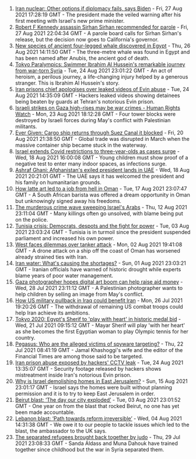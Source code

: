 1. [Iran nuclear: Other options if diplomacy fails, says Biden](https://www.bbc.co.uk/news/world-middle-east-58315818?at_medium=RSS&at_campaign=KARANGA) - Fri, 27 Aug 2021 17:28:19 GMT - The president made the veiled warning after his first meeting with Israel's new prime minister.
2. [Robert F Kennedy assassin Sirhan Sirhan recommended for parole](https://www.bbc.co.uk/news/world-us-canada-58364572?at_medium=RSS&at_campaign=KARANGA) - Fri, 27 Aug 2021 22:04:34 GMT - A parole board calls for Sirhan Sirhan's release, but the decision now goes to California's governor.
3. [New species of ancient four-legged whale discovered in Egypt](https://www.bbc.co.uk/news/world-middle-east-58340807?at_medium=RSS&at_campaign=KARANGA) - Thu, 26 Aug 2021 14:11:50 GMT - The three-metre whale was found in Egypt and has been named after Anubis, the ancient god of death.
4. [Tokyo Paralympics: Swimmer Ibrahim Al Hussein's remarkable journey from war-torn Syria](https://www.bbc.co.uk/sport/disability-sport/58233760?at_medium=RSS&at_campaign=KARANGA) - Tue, 24 Aug 2021 23:01:22 GMT - An act of heroism, a perilous journey, a life-changing injury helped by a generous stranger. This is Ibrahim Al Hussein's story.
5. [Iran prisons chief apologises over leaked videos of Evin abuse](https://www.bbc.co.uk/news/world-middle-east-58315816?at_medium=RSS&at_campaign=KARANGA) - Tue, 24 Aug 2021 14:35:09 GMT - Hackers leaked videos showing detainees being beaten by guards at Tehran's notorious Evin prison.
6. [Israeli strikes on Gaza high-rises may be war crimes - Human Rights Watch](https://www.bbc.co.uk/news/world-middle-east-58305586?at_medium=RSS&at_campaign=KARANGA) - Mon, 23 Aug 2021 18:12:28 GMT - Four tower blocks were destroyed by Israeli forces during May's conflict with Palestinian militants.
7. [Ever Given: Cargo ship returns through Suez Canal it blocked](https://www.bbc.co.uk/news/world-middle-east-58288512?at_medium=RSS&at_campaign=KARANGA) - Fri, 20 Aug 2021 21:38:50 GMT - Global trade was disrupted in March when the massive container ship became stuck in the waterway.
8. [Israel extends Covid restrictions to three-year-olds as cases surge](https://www.bbc.co.uk/news/world-middle-east-58245285?at_medium=RSS&at_campaign=KARANGA) - Wed, 18 Aug 2021 16:00:08 GMT - Young children must show proof of a negative test to enter many indoor spaces, as infections surge.
9. [Ashraf Ghani: Afghanistan's exiled president lands in UAE](https://www.bbc.co.uk/news/world-asia-58260902?at_medium=RSS&at_campaign=KARANGA) - Wed, 18 Aug 2021 20:21:01 GMT - The UAE says it has welcomed the president and his family on humanitarian grounds.
10. [How latte art led to a job from hell in Oman](https://www.bbc.co.uk/news/world-africa-57990393?at_medium=RSS&at_campaign=KARANGA) - Tue, 17 Aug 2021 23:07:47 GMT - A South African barista was offered a dream opportunity in Oman but unknowingly signed away his freedoms.
11. [The murderous crime wave sweeping Israel's Arabs](https://www.bbc.co.uk/news/world-middle-east-58183954?at_medium=RSS&at_campaign=KARANGA) - Thu, 12 Aug 2021 23:11:04 GMT - Many killings often go unsolved, with blame being put on the police.
12. [Tunisia crisis: Democrats, despots and the fight for power](https://www.bbc.co.uk/news/world-africa-58071263?at_medium=RSS&at_campaign=KARANGA) - Tue, 03 Aug 2021 23:03:24 GMT - Tunisia is in turmoil since the president suspended parliament and increased his own power.
13. [West faces dilemmas over tanker attack](https://www.bbc.co.uk/news/world-middle-east-58061401?at_medium=RSS&at_campaign=KARANGA) - Mon, 02 Aug 2021 19:41:08 GMT - A drone attack on a ship off the coast of Oman has worsened already strained ties with Iran.
14. [Iran water: What's causing the shortages?](https://www.bbc.co.uk/news/58012290?at_medium=RSS&at_campaign=KARANGA) - Sun, 01 Aug 2021 23:03:21 GMT - Iranian officials have warned of historic drought while experts blame years of poor water management.
15. [Gaza photographer hopes digital art boom can help raise aid money](https://www.bbc.co.uk/news/world-middle-east-57970467?at_medium=RSS&at_campaign=KARANGA) - Wed, 28 Jul 2021 23:11:12 GMT - A Palestinian photographer wants to help children by selling an image from May's conflict.
16. [How US military pullback in Iraq could benefit Iran](https://www.bbc.co.uk/news/world-middle-east-57976007?at_medium=RSS&at_campaign=KARANGA) - Mon, 26 Jul 2021 19:20:26 GMT - The withdrawal of remaining US combat troops could help Iran achieve its ambitions.
17. [Tokyo 2020: Egypt's Sherif to 'play with heart' in historic medal bid](https://www.bbc.co.uk/sport/africa/57844534?at_medium=RSS&at_campaign=KARANGA) - Wed, 21 Jul 2021 09:15:12 GMT - Mayar Sherif will play 'with her heart' as she becomes the first Egyptian woman to play Olympic tennis for her country.
18. [Pegasus: Who are the alleged victims of spyware targeting?](https://www.bbc.co.uk/news/world-57891506?at_medium=RSS&at_campaign=KARANGA) - Thu, 22 Jul 2021 08:41:19 GMT - Jamal Khashoggi's wife and the editor of the Financial Times are among those said to be targeted.
19. [Iran prison abuse exposed by hackers' CCTV leak](https://www.bbc.co.uk/news/world-middle-east-58315829?at_medium=RSS&at_campaign=KARANGA) - Tue, 24 Aug 2021 13:35:07 GMT - Security footage released by hackers shows mistreatment inside Iran's notorious Evin prison.
20. [Why is Israel demolishing homes in East Jerusalem?](https://www.bbc.co.uk/news/world-middle-east-58201218?at_medium=RSS&at_campaign=KARANGA) - Sun, 15 Aug 2021 23:01:17 GMT - Israel says the homes were built without planning permission and it is to try to keep East Jerusalem in order.
21. [Beirut blast: ‘The day our city exploded’](https://www.bbc.co.uk/news/world-middle-east-58076999?at_medium=RSS&at_campaign=KARANGA) - Tue, 03 Aug 2021 23:01:52 GMT - One year on from the blast that rocked Beirut, no one has yet been made accountable.
22. [Lebanon blast: ‘Path towards reform irreversible’](https://www.bbc.co.uk/news/world-middle-east-58091119?at_medium=RSS&at_campaign=KARANGA) - Wed, 04 Aug 2021 14:31:38 GMT - We owe it to our people to tackle issues which led to the blast, the ambassador to the UK says.
23. [The separated refugees brought back together by judo](https://www.bbc.co.uk/news/world-58020945?at_medium=RSS&at_campaign=KARANGA) - Thu, 29 Jul 2021 23:08:33 GMT - Sanda Aldass and Muna Dahouk have trained together since childhood but the war in Syria separated them.
